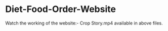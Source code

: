 
# Diet-Food-Order-Website

Watch the working of the website:- Crop Story.mp4 available in above files.  
